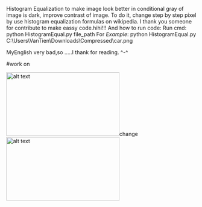 Histogram Equalization to make image look better in conditional gray of image is dark, improve contrast of image. To do it, change step by step pixel by use histogram equalization formulas on wikipedia. I thank you someone for contribute to make eassy code.hihi!!! 
And how to run code:
  Run cmd: python HistogramEqual.py file_path
  For *Example*: python HistogramEqual.py C:\Users\VanTien\Downloads\Compressed\car.png
  
  MyEnglish very bad,so .....I thank for reading. ^-^
  
  #work on 
  
<p><img src="https://user-images.githubusercontent.com/45195540/55923543-32160400-5c30-11e9-8628-7e021be717c1.png" alt="alt text" width="300" height="169">change<img src="https://user-images.githubusercontent.com/45195540/55923961-1c094300-5c32-11e9-8847-d413f834c773.jpg" alt="alt text" width="300" height="169"> </p>
